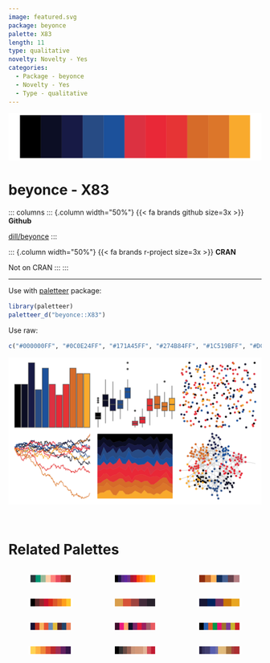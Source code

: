 ```yaml
---
image: featured.svg
package: beyonce
palette: X83
length: 11
type: qualitative
novelty: Novelty - Yes
categories:
  - Package - beyonce
  - Novelty - Yes
  - Type - qualitative
---
```


![](featured.svg)

# beyonce - X83 

::: columns
::: {.column width="50%"}
{{< fa brands github size=3x >}}
**Github**

[dill/beyonce](https://github.com/dill/beyonce)
:::

::: {.column width="50%"}
{{< fa brands r-project size=3x >}}
**CRAN**

Not on CRAN
:::
:::

<hr> 

Use with [paletteer](https://emilhvitfeldt.github.io/paletteer/) package:

```r
library(paletteer)
paletteer_d("beyonce::X83")
```

Use raw:

```r
c("#000000FF", "#0C0E24FF", "#171A45FF", "#274B84FF", "#1C519BFF", "#DC3141FF", "#E92837FF", "#E63435FF", "#D66B29FF", "#DC762AFF", "#F9AA2DFF")
``` 

![](examples.svg) 

<br>

# Related Palettes

<div class="list" style="display: grid; grid-template-columns: auto auto auto;"> <figure class="figure">
<a href="../../awtools/a_palette/"> <img src="../../awtools/a_palette/featured.svg" style="width: 100%;" class="figure-img"></a>
</figure> <figure class="figure">
<a href="../../nbapalettes/suns_city/"> <img src="../../nbapalettes/suns_city/featured.svg" style="width: 100%;" class="figure-img"></a>
</figure> <figure class="figure">
<a href="../../NatParksPalettes/DeathValley/"> <img src="../../NatParksPalettes/DeathValley/featured.svg" style="width: 100%;" class="figure-img"></a>
</figure> <figure class="figure">
<a href="../../nbapalettes/jazz_city/"> <img src="../../nbapalettes/jazz_city/featured.svg" style="width: 100%;" class="figure-img"></a>
</figure> <figure class="figure">
<a href="../../NineteenEightyR/sunset2/"> <img src="../../NineteenEightyR/sunset2/featured.svg" style="width: 100%;" class="figure-img"></a>
</figure> <figure class="figure">
<a href="../../lisa/GretchenAlbrecht/"> <img src="../../lisa/GretchenAlbrecht/featured.svg" style="width: 100%;" class="figure-img"></a>
</figure> <figure class="figure">
<a href="../../peRReo/badbunny2/"> <img src="../../peRReo/badbunny2/featured.svg" style="width: 100%;" class="figure-img"></a>
</figure> <figure class="figure">
<a href="../../peRReo/ivyqueen/"> <img src="../../peRReo/ivyqueen/featured.svg" style="width: 100%;" class="figure-img"></a>
</figure> <figure class="figure">
<a href="../../ggthemes/few_Dark/"> <img src="../../ggthemes/few_Dark/featured.svg" style="width: 100%;" class="figure-img"></a>
</figure> <figure class="figure">
<a href="../../MetBrewer/Tam/"> <img src="../../MetBrewer/Tam/featured.svg" style="width: 100%;" class="figure-img"></a>
</figure> <figure class="figure">
<a href="../../beyonce/X81/"> <img src="../../beyonce/X81/featured.svg" style="width: 100%;" class="figure-img"></a>
</figure> <figure class="figure">
<a href="../../beyonce/X61/"> <img src="../../beyonce/X61/featured.svg" style="width: 100%;" class="figure-img"></a>
</figure> 
</div>
